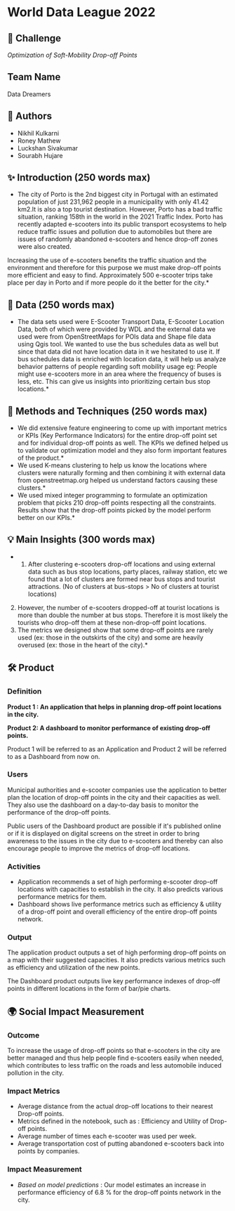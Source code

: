 # World Data League 2022

## 🎯 Challenge
*Optimization of Soft-Mobility Drop-off Points*

## Team Name
Data Dreamers

## 👥 Authors
* Nikhil Kulkarni
* Roney Mathew
* Luckshan Sivakumar
* Sourabh Hujare

## ✨ Introduction (250 words max)

* The city of Porto is the 2nd biggest city in Portugal with an estimated population of just 231,962 people in a municipality with only 41.42 km2.It is also a top tourist destination. However, Porto has a bad traffic situation, ranking 158th in the world in the 2021 Traffic Index. Porto has recently adapted e-scooters into its public transport ecosystems to help reduce traffic issues and pollution due to automobiles but there are issues of randomly abandoned e-scooters and hence drop-off zones were also created.

Increasing the use of e-scooters benefits the traffic situation and the environment and therefore for this purpose we must make drop-off points more efficient and easy to find. Approximately 500 e-scooter trips take place per day in Porto and if more people do it the better for the city.*

## 🔢 Data (250 words max)

* The data sets used were E-Scooter Transport Data, E-Scooter Location Data, both of which were provided by WDL and the external data we used were from OpenStreetMaps for POIs data and Shape file data using Qgis tool.
We wanted to use the bus schedules data as well but since that data did not have location data in it we hesitated to use it. If bus schedules data is enriched with location data, it will help us analyze behavior patterns of people regarding soft mobility usage eg: People might use e-scooters more in an area where the frequency of buses is less, etc. This can give us insights into prioritizing certain bus stop locations.*

## 🧮 Methods and Techniques (250 words max)

* We did extensive feature engineering to come up with important metrics or KPIs (Key Performance Indicators) for the entire drop-off point set and for individual drop-off points as well. The KPIs we defined helped us to validate our optimization model and they also form important features of the product.*
* We used K-means clustering to help us know the locations where clusters were naturally forming and then combining it with external data from openstreetmap.org helped us understand factors causing these clusters.*
* We used mixed integer programming to formulate an optimization problem that picks 210 drop-off points respecting all the constraints. Results show that the drop-off points picked by the model perform better on our KPIs.*

## 💡 Main Insights (300 words max)
 
* 1) After clustering e-scooters drop-off locations and using external data such as bus stop locations, party places, railway station, etc we found that a lot of clusters are formed near bus stops and tourist attractions. (No of clusters at bus-stops > No of clusters at tourist locations)
2) However, the number of e-scooters dropped-off at tourist locations is more than double the number at bus stops. Therefore it is most likely the tourists who drop-off them at these non-drop-off point locations.
3) The metrics we designed show that some drop-off points are rarely used (ex: those in the outskirts of the city) and some are heavily overused (ex: those in the heart of the city).*

## 🛠️ Product
### Definition

**Product 1 : An application that helps in planning drop-off point locations in the city.**

**Product 2:  A dashboard to monitor performance of existing drop-off points.**

Product 1 will be referred to as an Application and Product 2 will be referred to as a Dashboard from now on.

### Users

Municipal authorities and e-scooter companies use the application to better plan the location of drop-off points in the city and their capacities as well. They also use the dashboard on a day-to-day basis to monitor the performance of the drop-off points.

Public users of the Dashboard product are possible if it's published online or if it is displayed on digital screens on the street in order to bring awareness to the issues in the city due to e-scooters and thereby can also encourage people to improve the metrics of drop-off locations.
### Activities

* Application recommends a set of high performing e-scooter drop-off locations with capacities to establish in the city. It also predicts various performance metrics for them.
* Dashboard shows live performance metrics such as efficiency & utility of a drop-off point and overall efficiency of the entire drop-off points network.

### Output

The application product outputs a set of high performing drop-off points on a map with their suggested capacities. It also predicts various metrics such as efficiency and utilization of the new points.

The Dashboard product outputs live key performance indexes of drop-off points in different locations in the form of bar/pie charts.

## 🌍 Social Impact Measurement
### Outcome

To increase the usage of drop-off points so that e-scooters in the city are better managed and thus help people find e-scooters easily when needed, which contributes to less traffic on the roads and less automobile induced pollution in the city.

### Impact Metrics

* Average distance from the actual drop-off locations to their nearest Drop-off points.
* Metrics defined in the notebook, such as : Efficiency and Utility of Drop-off points.
* Average number of times each e-scooter was used per week.
* Average transportation cost of putting abandoned e-scooters back into points by companies.

### Impact Measurement

* *Based on model predictions* : Our model estimates an increase in performance efficiency of 6.8 % for the drop-off points network in the city.
